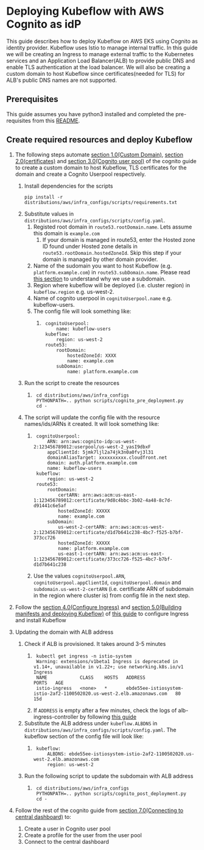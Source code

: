 # Deploying Kubeflow with AWS Cognito as idP

This guide describes how to deploy Kubeflow on AWS EKS using Cognito as identity provider. Kubeflow uses Istio to manage internal traffic. In this guide we will be creating an Ingress to manage external traffic to the Kubernetes services and an Application Load Balancer(ALB) to provide public DNS and enable TLS authentication at the load balancer. We will also be creating a custom domain to host Kubeflow since certificates(needed for TLS) for ALB's public DNS names are not supported.

## Prerequisites

This guide assumes you have python3 installed and completed the pre-requisites from this [README](./README.md#1-prerequisites).

## Create required resources and deploy Kubeflow

1. The following steps automate [section 1.0(Custom Domain)](./README.md#10-custom-domain), [section 2.0(certificates)](./README.md#20-certificate) and [section 3.0(Cognito user pool)](./README.md#30-cognito-user-pool) of the cognito guide to create a custom domain to host Kubeflow, TLS certificates for the domain and create a Cognito Userpool respectively.
    1. Install dependencies for the scripts
        ```
        pip install -r distributions/aws/infra_configs/scripts/requirements.txt
        ```
    1. Substitute values in `distributions/aws/infra_configs/scripts/config.yaml`.
        1. Registed root domain in `route53.rootDomain.name`. Lets assume this domain is `example.com`
            1. If your domain is managed in route53, enter the Hosted zone ID found under Hosted zone details in `route53.rootDomain.hostedZoneId`. Skip this step if your domain is managed by other domain provider.
        1. Name of the sudomain you want to host Kubeflow (e.g. `platform.example.com`) in `route53.subDomain.name`. Please read [this section](./README.md#10-custom-domain) to understand why we use a subdomain.
        1. Region where kubeflow will be deployed (i.e. cluster region) in `kubeflow.region` e.g. us-west-2.
        1. Name of cognito userpool in `cognitoUserpool.name` e.g. kubeflow-users.
        1. The config file will look something like:
            1. ```
                cognitoUserpool:
                    name: kubeflow-users
                kubeflow:
                    region: us-west-2
                route53:
                    rootDomain:
                        hostedZoneId: XXXX
                        name: example.com
                    subDomain:
                        name: platform.example.com
                ```
    1. Run the script to create the resources
        1. ```
            cd distributions/aws/infra_configs
            PYTHONPATH=.. python scripts/cognito_pre_deployment.py
            cd -
            ```
    1. The script will update the config file with the resource names/ids/ARNs it created. It will look something like:
        1. ```
            cognitoUserpool:
                ARN: arn:aws:cognito-idp:us-west-2:123456789012:userpool/us-west-2_yasI9dbxF
                appClientId: 5jmk7ljl2a74jk3n0a0fvj3l31
                domainAliasTarget: xxxxxxxxxx.cloudfront.net
                domain: auth.platform.example.com
                name: kubeflow-users
            kubeflow:
                region: us-west-2
            route53:
                rootDomain:
                    certARN: arn:aws:acm:us-east-1:123456789012:certificate/9d8c4bbc-3b02-4a48-8c7d-d91441c6e5af
                    hostedZoneId: XXXXX
                    name: example.com
                subDomain:
                    us-west-2-certARN: arn:aws:acm:us-west-2:123456789012:certificate/d1d7b641c238-4bc7-f525-b7bf-373cc726
                    hostedZoneId: XXXXX
                    name: platform.example.com
                    us-east-1-certARN: arn:aws:acm:us-east-1:123456789012:certificate/373cc726-f525-4bc7-b7bf-d1d7b641c238
            ```
        1. Use the values `cognitoUserpool.ARN`, `cognitoUserpool.appClientId`, `cognitoUserpool.domain` and `subdomain.us-west-2-certARN` (i.e. certificate ARN of subdomain in the region where cluster is) from config file in the next step.

1. Follow the [section 4.0(Configure Ingress)](./README.md#40-configure-ingress) and [section 5.0(Building manifests and deploying Kubeflow)](./README.md#50-building-manifests-and-deploying-kubeflow) of [this guide](./README.md) to configure Ingress and install Kubeflow

1. Updating the domain with ALB address
    1. Check if ALB is provisioned. It takes around 3-5 minutes
        1. ```
            kubectl get ingress -n istio-system
            Warning: extensions/v1beta1 Ingress is deprecated in v1.14+, unavailable in v1.22+; use networking.k8s.io/v1 Ingress
            NAME            CLASS    HOSTS   ADDRESS                                                                  PORTS   AGE
            istio-ingress   <none>   *       ebde55ee-istiosystem-istio-2af2-1100502020.us-west-2.elb.amazonaws.com   80      15d
            ```
        2. If `ADDRESS` is empty after a few minutes, check the logs of alb-ingress-controller by following [this guide](https://www.kubeflow.org/docs/distributions/aws/troubleshooting-aws/#alb-fails-to-provision)
    1. Substitute the ALB address under `kubeflow.ALBDNS` in `distributions/aws/infra_configs/scripts/config.yaml`. The kubeflow section of the config file will look like:
        1. ```
            kubeflow:
                ALBDNS: ebde55ee-istiosystem-istio-2af2-1100502020.us-west-2.elb.amazonaws.com
                region: us-west-2
            ```
    1. Run the following script to update the subdomain with ALB address
        1. ```
            cd distributions/aws/infra_configs
            PYTHONPATH=.. python scripts/cognito_post_deployment.py
            cd -
            ```
1. Follow the rest of the cognito guide from [section 7.0(Connecting to central dashboard)](./README.md#70-connecting-to-central-dashboard) to:
    1. Create a user in Cognito user pool
    1. Create a profile for the user from the user pool
    1. Connect to the central dashboard
